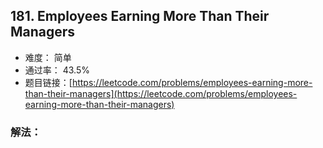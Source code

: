 ## 181. Employees Earning More Than Their Managers


- 难度： 简单
- 通过率： 43.5%
- 题目链接：[https://leetcode.com/problems/employees-earning-more-than-their-managers](https://leetcode.com/problems/employees-earning-more-than-their-managers)



### 解法：